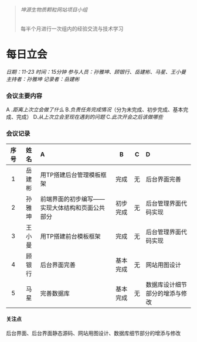 > ###### 坤源生物质颗粒网站项目小组
> 每半个月进行一次组内的经验交流与技术学习

# 每日立会 

*日期：11-23*
*时间：15分钟*
*参与人员：孙雅坤、顾银行、岳建彬、马星、王小曼*
*主持者：孙雅坤*
*记录者：岳建彬*

### 会议主要内容
 &#65; .*距离上次立会做了什么*
 &#66;.*负责任务完成情况*（分为未完成、初步完成、基本完成、完成）
 &#68;.*从上次立会至现在遇到的问题*
 &#67;.*此次开会之后该做哪些*


### 会议记录
|  序号 |姓名   |A|B|C|D|
|:------------:|:------------:|:------------|:------------:|:------------:|:------------|
| 1 | 岳建彬|用TP搭建后台管理模板框架|完成|无|后台界面完善|
| 2  |  孙雅坤 |前端界面的初步编写——实现大体结构和页面公共部分|初步完成|无|后台管理界面代码实现|
|3|王小曼|用TP搭建前台模板框架|完成|无|后台管理界面代码实现|
|4|顾银行|后台界面完善|基本完成|无|网站用图设计|
|5|马星|完善数据库|基本完成|无|数据库设计细节部分的增添与修改|

#### 关注点
后台界面、后台界面静态源码、网站用图设计、数据库细节部分的增添与修改






